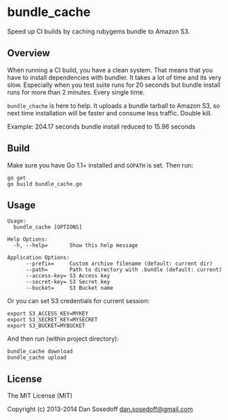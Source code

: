 # bundle_cache

Speed up CI builds by caching rubygems bundle to Amazon S3.

## Overview

When running a CI build, you have a clean system. That means that you have to
install dependencies with bundler. It takes a lot of time and its very slow.
Especially when you test suite runs for 20 seconds but bundle install runs for 
more than 2 minutes. Every single time.

`bundle_chache` is here to help. It uploads a bundle tarball to Amazon S3, so 
next time installation will be faster and consume less traffic. Double kill.

Example: 204.17 seconds bundle install reduced to 15.96 seconds

## Build

Make sure you have Go 1.1+ installed and `GOPATH` is set. Then run:

```
go get
go build bundle_cache.go
```

## Usage

```
Usage:
  bundle_cache [OPTIONS]

Help Options:
  -h, --help=       Show this help message

Application Options:
      --prefix=     Custom archive filename (default: current dir)
      --path=       Path to directory with .bundle (default: current)
      --access-key= S3 Access key
      --secret-key= S3 Secret key
      --bucket=     S3 Bucket name
```

Or you can set S3 credentials for current session:

```
export S3_ACCESS_KEY=MYKEY
export S3_SECRET_KEY=MYSECRET
export S3_BUCKET=MYBUCKET
```

And then run (within project directory):

```
bundle_cache download
bundle_cache upload
```

## License

The MIT License (MIT)

Copyright (c) 2013-2014 Dan Sosedoff <dan.sosedoff@gmail.com>